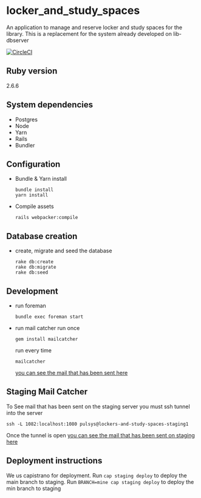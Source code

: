 # locker_and_study_spaces
An application to manage and reserve locker and study spaces for the library.  This is a replacement for the system already developed on lib-dbserver

[![CircleCI](https://circleci.com/gh/pulibrary/lockers_and_study_spaces/tree/main.svg?style=svg)](https://circleci.com/gh/pulibrary/lockers_and_study_spaces/tree/main)

## Ruby version

  2.6.6

## System dependencies

   * Postgres
   * Node
   * Yarn
   * Rails
   * Bundler

## Configuration

   * Bundle & Yarn install
     ```
     bundle install
     yarn install
     ```
   * Compile assets
     ```
     rails webpacker:compile
     ```

## Database creation

   * create, migrate and seed the database
     ```
     rake db:create 
     rake db:migrate
     rake db:seed
     ```

## Development

   * run foreman
     ```
     bundle exec foreman start
     ```
   * run mail catcher
     run once 
     ```
     gem install mailcatcher
     ```
     run every time
     ```
     mailcatcher
     ```
   
     [you can see the mail that has been sent here]( http://localhost:1080/)

## Staging Mail Catcher
  To See mail that has been sent on the staging server you must ssh tunnel into the server
  ```
  ssh -L 1082:localhost:1080 pulsys@lockers-and-study-spaces-staging1
  ```
  Once the tunnel is open [you can see the mail that has been sent on staging here]( http://localhost:1082/)
     

## Deployment instructions

We us capistrano for deployment.  Run `cap staging deploy` to deploy the main branch to staging.  Run `BRANCH=mine cap staging deploy` to deploy the min branch to staging
